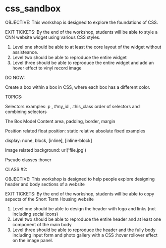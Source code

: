 # css_sandbox

OBJECTIVE: This workshop is designed to explore the foundations of CSS. 

EXIT TICKETS: By the end of the workshop, students will be able to style a CNN website widget using various CSS styles. 

1. Level one should be able to at least the core layout of the widget without assisteance. 
2. Level two should be able to reproduce the entire widget
3. Level three should be able to reproduce the entire widget and add an hover effect to vinyl record image

DO NOW: 

Create a box within a box in CSS, where each box has a different color. 

TOPICS: 

Selectors
  examples:  p ,  #my_id , .this_class
  order of selectors and combining selectors

The Box Model
  Content area, padding, border, margin

Position related
  float
  position: static relative absolute fixed
  examples

display:
  none, block, [inline], [inline-block]

Image related
  background: url('file.jpg')
  
Pseudo classes
  :hover
  
CLASS #2: 

OBJECTIVE: This workshop is designed to help people explore designing header and body sections of a website

EXIT TICKETS: By the end of the workshop, students will be able to copy aspects of the Short Term Housing website 

1. Level one should be able to design the header with logo and links (not including social icons)
2. Level two should be able to reproduce the entire header and at least one component of the main body
3. Level three should be able to reproduce the header and the fully body including input form and photo gallery with a CSS :hover rollover effect on the image panel. 



